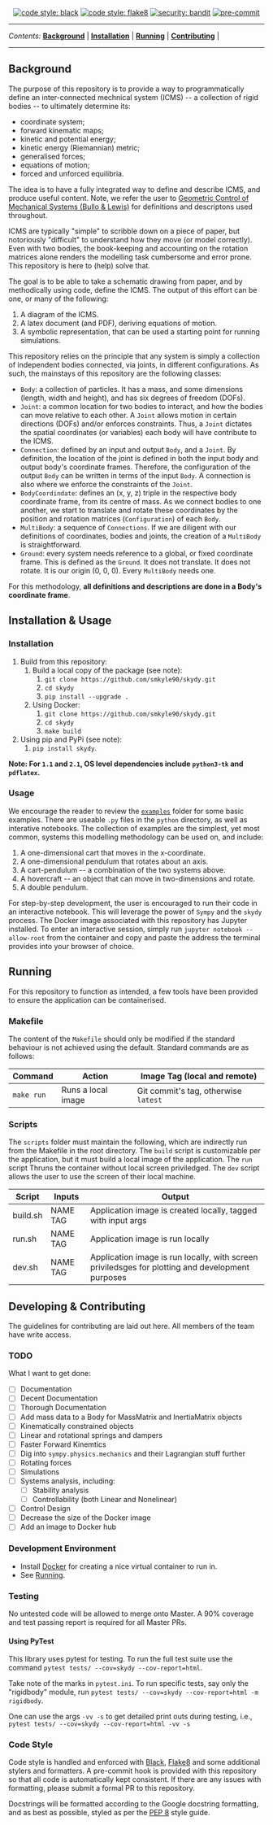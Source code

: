 <p align="center">
<a href="https://github.com/psf/black"><img alt="code style: black" src="https://img.shields.io/badge/code%20style-black-000000.svg"></a>
<a href="https://gitlab.com/PyCQA/flake8"><img alt="code style: flake8" src="https://img.shields.io/badge/code%20style-pep8-orange.svg"></a>
<a href="https://github.com/PyCQA/bandit"><img alt="security: bandit" src="https://img.shields.io/badge/security-bandit-yellow.svg"></a>
<a href="https://github.com/pre-commit/pre-commit"><img src="https://img.shields.io/badge/pre--commit-enabled-brightgreen?logo=pre-commit&logoColor=white" alt="pre-commit" style="max-width:100%;"></a>
</p>

---

_Contents:_
**[Background](#background)** |
**[Installation](#installation)** |
**[Running](#running)** |
**[Contributing](#contributing)** |

---

## Background

The purpose of this repository is to provide a way to programmatically define an
inter-connected mechnical system (ICMS) -- a collection of rigid bodies -- to ultimately determine its:
- coordinate system;
- forward kinematic maps;
- kinetic and potential energy;
- kinetic energy (Riemannian) metric;
- generalised forces;
- equations of motion;
- forced and unforced equilibria.

The idea is to have a fully integrated way to define and describe ICMS, and produce useful content. Note, we refer the user to [Geometric Control of Mechanical Systems (Bullo & Lewis)](https://link.springer.com/book/10.1007/978-1-4899-7276-7) for definitions and descriptons used throughout.

ICMS are typically "simple" to scribble down on a piece of paper, but notoriously "difficult" to understand how they move (or model correctly). Even with two bodies, the book-keeping and accounting on the rotation matrices alone renders the modelling task cumbersome and error prone. This repository is here to (help) solve that.

The goal is to be able to take a schematic drawing from paper, and by methodically using code,
define the ICMS. The output of this effort can be one, or many of the following:
1. A diagram of the ICMS.
2. A latex document (and PDF), deriving equations of motion.
3. A symbolic representation, that can be used a starting point for running simulations.

This repository relies on the principle that any system is simply a collection of independent bodies connected, via joints, in different configurations. As such, the mainstays of this repository are the following classes:
- `Body`: a collection of particles. It has a mass, and some dimensions (length, width and height), and has six degrees of freedom (DOFs).
- `Joint`: a common location for two bodies to interact, and how the bodies can move relative to each other. A `Joint` allows motion in certain directions (DOFs) and/or enforces constraints. Thus, a `Joint` dictates the spatial coordinates (or variables) each body will have contribute to the ICMS.
- `Connection`: defined by an input and output `Body`, and a `Joint`. By definition, the location of the joint is defined in both the input body and output body's coordinate frames. Therefore, the configuration of the output `Body` can be written in terms of the input `Body`. A connection is also where we enforce the constraints of the `Joint`.
- `BodyCoordindate`: defines an (x, y, z) triple in the respective body coordinate frame, from its centre of mass. As we connect bodies to one another, we start to translate and rotate these coordinates by the position and rotation matrices (`Configuration`) of each `Body`.
- `MultiBody`: a sequence of `Connections`. If we are diligent with our definitions of coordinates, bodies and joints, the creation of a `MultiBody` is straightforward.
- `Ground`: every system needs reference to a global, or fixed coordinate frame. This is defined as the `Ground`. It does not translate. It does not rotate. It is our origin (0, 0, 0). Every `MultiBody` needs one.

For this methodology, **all definitions and descriptions are done in a Body's coordinate frame**.

## Installation & Usage

### Installation

1. Build from this repository:
    1. Build a local copy of the package (see note):
        1. `git clone https://github.com/smkyle90/skydy.git`
        2. `cd skydy`
        3. `pip install --upgrade .`
    2. Using Docker:
        1. `git clone https://github.com/smkyle90/skydy.git`
        2. `cd skydy`
        3. `make build`
2. Using pip and PyPi (see note):
    1. `pip install skydy`.

**Note: For `1.1` and `2.1`, OS level dependencies include `python3-tk` and `pdflatex`.**

### Usage

We encourage the reader to review the [`examples`](https://github.com/smkyle90/skydy/tree/main/examples) folder for some basic examples. There are useable `.py` files in the `python` directory, as well as interative notebooks. The collection of examples are the simplest, yet most common, systems this modelling methodology can be used on, and include:
1. A one-dimensional cart that moves in the x-coordinate.
2. A one-dimensional pendulum that rotates about an axis.
3. A cart-pendulum -- a combination of the two systems above.
4. A hovercraft -- an object that can move in two-dimensions and rotate.
5. A double pendulum.

For step-by-step development, the user is encouraged to run their code in an interactive notebook. This will leverage the power of `Sympy` and the `skydy` process. The Docker image associated with this repository has Jupyter installed. To enter an interactive session, simply run `jupyter notebook --allow-root` from the container and copy and paste the address the terminal provides into your browser of choice.

## Running

For this repository to function as intended, a few tools have been provided to ensure the application can be containerised.

### Makefile

The content of the `Makefile` should only be modified if the standard behaviour is not achieved using the default. Standard commands are as follows:

| Command  | Action | Image Tag (local and remote)
----------------------|---|---
`make run` | Runs a local image | Git commit's tag, otherwise `latest`

### Scripts

The `scripts` folder must maintain the following, which are indirectly run from the Makefile in the root directory. The `build` script is customizable per the  application, but it must build a local image of the application. The `run` script  Thruns the container without local screen priviledged. The `dev` script allows the user to use the screen of their local machine.

| Script   | Inputs |Output|
|----------|------ |---
| build.sh  | NAME TAG | Application image is created locally, tagged with input args |
| run.sh    | NAME TAG | Application image is run locally |
| dev.sh    | NAME TAG | Application image is run locally, with screen priviledsges for plotting and development purposes |

## Developing & Contributing
The guidelines for contributing are laid out here. All members of the team have write access.

### TODO
What I want to get done:
- [ ] Documentation
- [ ] Decent Documentation
- [ ] Thorough Documentation
- [ ] Add mass data to a Body for MassMatrix and InertiaMatrix objects
- [ ] Kinematically constrained objects
- [ ] Linear and rotational springs and dampers
- [ ] Faster Forward Kinemtics
- [ ] Dig into `sympy.physics.mechanics` and their Lagrangian stuff further
- [ ] Rotating forces
- [ ] Simulations
- [ ] Systems analysis, including:
    - [ ] Stability analysis
    - [ ] Controllability (both Linear and Nonelinear)
- [ ] Control Design
- [ ] Decrease the size of the Docker image
- [ ] Add an image to Docker hub

### Development Environment
- Install [Docker](https://docs.docker.com/install/linux/docker-ce/ubuntu/) for creating a nice virtual container to run in.
- See [Running](#Running).

### Testing
No untested code will be allowed to merge onto Master. A 90% coverage and test passing report is required for all Master PRs.

#### Using PyTest
This library uses pytest for testing. To run the full test suite use the command `pytest tests/ --cov=skydy --cov-report=html`.

Take note of the marks in `pytest.ini`. To run specific tests, say only the "rigidbody" module, run `pytest tests/ --cov=skydy --cov-report=html -m rigidbody`.

One can use the args `-vv -s` to get detailed print outs during testing, i.e., `pytest tests/ --cov=skydy --cov-report=html -vv -s`

### Code Style
Code style is handled and enforced with [Black](https://github.com/psf/black), [Flake8](https://gitlab.com/pycqa/flake8) and some additional stylers and formatters. A pre-commit hook is provided with this repository so that all code is automatically kept consistent. If there are any issues with formatting, please submit a formal PR to this repository.

Docstrings will be formatted according to the Google docstring formatting, and as best as possible, styled as per the [PEP 8](https://www.python.org/dev/peps/pep-0008/) style guide.
